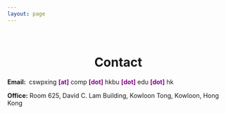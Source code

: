 ```yaml
---
layout: page
---
```


<p>&nbsp;</p>
<h1 style="text-align: center;">Contact</h1>

<p><strong>Email:&nbsp;</strong>
cswpxing <span style="color:#800080;"><strong>[at]</strong></span> comp <span style="color:#800080;"><strong>[dot]</strong></span> hkbu <span style="color:#800080;"><strong>[dot]</strong></span> edu <span style="color:#800080;"><strong>[dot]</strong></span> hk
</p>

<p><strong> Office:</strong> Room 625, David C. Lam Building, Kowloon Tong, Kowloon, Hong Kong</p>

